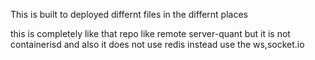 This is built to deployed differnt files in the differnt places

this is completely like that repo like remote server-quant but it is not containerisd and also it does not use redis instead use the ws,socket.io
